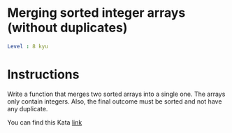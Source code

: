 # Merging sorted integer arrays (without duplicates)

```yaml
Level : 8 kyu
```

# Instructions

Write a function that merges two sorted arrays into a single one. The arrays only contain integers. Also, the final outcome must be sorted and not have any duplicate.

You can find this Kata [link](https://www.codewars.com/kata/573f5c61e7752709df0005d2/train/java)